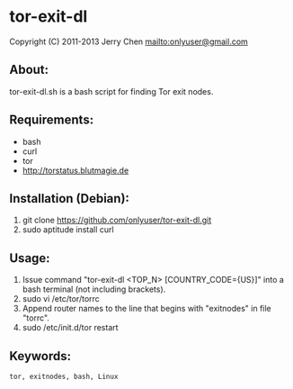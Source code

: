 tor-exit-dl
==========

Copyright (C) 2011-2013 Jerry Chen <mailto:onlyuser@gmail.com>

About:
------

tor-exit-dl.sh is a bash script for finding Tor exit nodes.

Requirements:
-------------

* bash
* curl
* tor
* http://torstatus.blutmagie.de

Installation (Debian):
----------------------

1. git clone https://github.com/onlyuser/tor-exit-dl.git
2. sudo aptitude install curl

Usage:
------

1. Issue command "tor-exit-dl &lt;TOP_N&gt; [COUNTRY_CODE={US}]" into a bash terminal (not including brackets).
2. sudo vi /etc/tor/torrc
3. Append router names to the line that begins with "exitnodes" in file "torrc".
4. sudo /etc/init.d/tor restart

Keywords:
---------

    tor, exitnodes, bash, Linux
